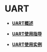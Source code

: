 # UART<a name="ZH-CN_TOPIC_0000001052619599"></a>

-   **[UART概述](UART概述.md)**  

-   **[UART使用指导](UART使用指导.md)**  

-   **[UART使用实例](UART使用实例.md)**  


